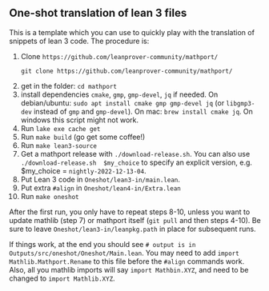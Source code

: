 ## One-shot translation of lean 3 files

This is a template which you can use to quickly play with the translation of snippets of lean 3 code. The procedure is:

1. Clone `https://github.com/leanprover-community/mathport/`
   ```
   git clone https://github.com/leanprover-community/mathport/
   ```
2. get in the folder: `cd mathport`
3. install dependencies `cmake`, `gmp`, `gmp-devel`, `jq` if needed. On debian/ubuntu: `sudo apt install cmake gmp gmp-devel jq` (or `libgmp3-dev` instead of `gmp` and `gmp-devel`). On mac: `brew install cmake jq`. On windows this script might not work.
4. Run `lake exe cache get`
5. Run `make build` (go get some coffee!)
6. Run `make lean3-source`
7. Get a mathport release with `./download-release.sh`. You can also use `./download-release.sh  $my_choice` to specify an explicit version, e.g. $my_choice = `nightly-2022-12-13-04`.
8. Put Lean 3 code in `Oneshot/lean3-in/main.lean`.
9. Put extra `#align` in `Oneshot/lean4-in/Extra.lean`
10. Run `make oneshot`

After the first run, you only have to repeat steps 8-10, unless you want to update mathlib (step 7) or mathport itself (`git pull` and then steps 4-10).
Be sure to leave `Oneshot/lean3-in/leanpkg.path` in place for subsequent runs.

If things work, at the end you should see
`# output is in Outputs/src/oneshot/Oneshot/Main.lean`.
You may need to add `import Mathlib.Mathport.Rename` to this file
before the `#align` commands work.
Also, all you mathlib imports will say `import Mathbin.XYZ`,
and need to be changed to `import Mathlib.XYZ`.

